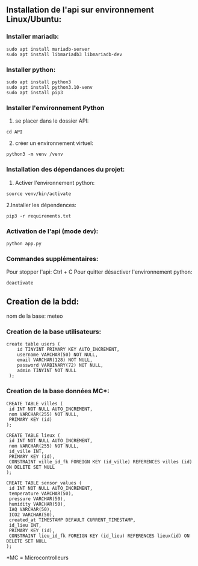## Installation de l'api sur environnement Linux/Ubuntu:

### Installer mariadb:

```
sudo apt install mariadb-server
sudo apt install libmariadb3 libmariadb-dev
```


### Installer python:

```
sudo apt install python3
sudo apt install python3.10-venv
sudo apt install pip3
```

### Installer l'environnement Python

1. se placer dans le dossier API:
   
```
cd API
```

2. créer un environnement virtuel:

```
python3 -m venv /venv
```

### Installation des dépendances du projet:

1. Activer l'environnement python:
   
```
source venv/bin/activate
```

2.Installer les dépendences:

```
pip3 -r requirements.txt
```

### Activation de l'api (mode dev):

```
python app.py
```

### Commandes supplémentaires:

Pour stopper l'api: Ctrl + C
Pour quitter désactiver l'environnement python:
```
deactivate
```

## Creation de la bdd:

nom de la base: meteo

### Creation de la base utilisateurs:

```
create table users (
    id TINYINT PRIMARY KEY AUTO_INCREMENT,
    username VARCHAR(50) NOT NULL,
    email VARCHAR(128) NOT NULL,
    password VARBINARY(72) NOT NULL,
    admin TINYINT NOT NULL
 );
 ```

 ### Creation de la base données MC*:

 ```
 CREATE TABLE villes (
  id INT NOT NULL AUTO_INCREMENT,
  nom VARCHAR(255) NOT NULL,
  PRIMARY KEY (id)
);

CREATE TABLE lieux (
  id INT NOT NULL AUTO_INCREMENT,
  nom VARCHAR(255) NOT NULL,
  id_ville INT,
  PRIMARY KEY (id),
  CONSTRAINT ville_id_fk FOREIGN KEY (id_ville) REFERENCES villes (id) ON DELETE SET NULL
);

CREATE TABLE sensor_values (
  id INT NOT NULL AUTO_INCREMENT,
  temperature VARCHAR(50),
  pressure VARCHAR(50),
  humidity VARCHAR(50),
  IAQ VARCHAR(50),
  ICO2 VARCHAR(50),
  created_at TIMESTAMP DEFAULT CURRENT_TIMESTAMP,
  id_lieu INT,
  PRIMARY KEY (id),
  CONSTRAINT lieu_id_fk FOREIGN KEY (id_lieu) REFERENCES lieux(id) ON DELETE SET NULL
);
```

*MC = Microcontrolleurs